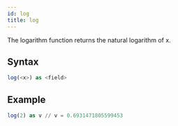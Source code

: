 ```yaml
---
id: log
title: log
---
```




The logarithm function returns the natural logarithm of x.

## Syntax

```sql
log(<x>) as <field>
```

## Example

```sql
log(2) as v // v = 0.6931471805599453
```
